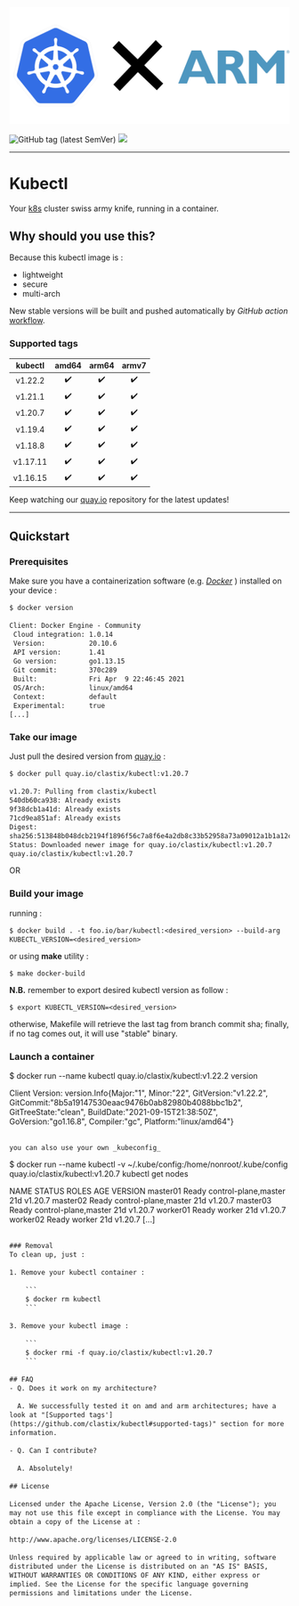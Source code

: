 
<p align="center">
  <img src="assets/logo/kubexarm.png" />
</p>

<p align="left">
  <img alt="GitHub tag (latest SemVer)" src="https://img.shields.io/github/v/tag/clastix/kubectl?sort=semver">
  <img src="https://img.shields.io/github/license/clastix/kubectl"/>
</p>

---

# Kubectl

Your [k8s](https://kubernetes.io) cluster swiss army knife, running in a container.

## Why should you use this?

Because this kubectl image is :

- lightweight
- secure
- multi-arch

New stable versions will be built and pushed automatically by *GitHub action* [workflow](https://github.com/clastix/kubectl/blob/master/.github/workflows/docker-ci.yml).

### Supported tags

| kubectl | amd64 | arm64 | armv7 |
| :---: | :---: | :---: | :---: |
|v1.22.2| :heavy_check_mark: | :heavy_check_mark: | :heavy_check_mark: |
|v1.21.1| :heavy_check_mark: | :heavy_check_mark: | :heavy_check_mark: |
|v1.20.7| :heavy_check_mark: | :heavy_check_mark: | :heavy_check_mark: |
|v1.19.4| :heavy_check_mark: | :heavy_check_mark: | :heavy_check_mark: |
|v1.18.8| :heavy_check_mark: | :heavy_check_mark: | :heavy_check_mark: |
|v1.17.11| :heavy_check_mark: | :heavy_check_mark: | :heavy_check_mark: |
|v1.16.15| :heavy_check_mark: | :heavy_check_mark: | :heavy_check_mark: |

Keep watching our [quay.io](https://quay.io/repository/clastix/kubectl) repository for the latest updates!

---

## Quickstart

### Prerequisites

Make sure you have a containerization software (e.g. _[Docker](https://www.docker.com/)_ ) installed on your device :

```
$ docker version

Client: Docker Engine - Community
 Cloud integration: 1.0.14
 Version:           20.10.6
 API version:       1.41
 Go version:        go1.13.15
 Git commit:        370c289
 Built:             Fri Apr  9 22:46:45 2021
 OS/Arch:           linux/amd64
 Context:           default
 Experimental:      true
[...]
```

### Take our image

Just pull the desired version from [quay.io](https://quay.io/repository/clastix/kubectl) :

```
$ docker pull quay.io/clastix/kubectl:v1.20.7

v1.20.7: Pulling from clastix/kubectl
540db60ca938: Already exists 
9f38dcb1a41d: Already exists 
71cd9ea851af: Already exists 
Digest: sha256:513848b048dcb2194f1896f56c7a8f6e4a2db8c33b52958a73a09012a1b1a12c
Status: Downloaded newer image for quay.io/clastix/kubectl:v1.20.7
quay.io/clastix/kubectl:v1.20.7
```

OR

### Build your image

running :

```
$ docker build . -t foo.io/bar/kubectl:<desired_version> --build-arg KUBECTL_VERSION=<desired_version>
```

or using **make** utility :
```
$ make docker-build
```
**N.B.** remember to export desired kubectl version as follow :

```
$ export KUBECTL_VERSION=<desired_version>
```

otherwise, Makefile will retrieve the last tag from branch commit sha;
finally, if no tag comes out, it will use "stable" binary.

### Launch a container

$ docker run --name kubectl quay.io/clastix/kubectl:v1.22.2 version

Client Version: version.Info{Major:"1", Minor:"22", GitVersion:"v1.22.2", GitCommit:"8b5a19147530eaac9476b0ab82980b4088bbc1b2", GitTreeState:"clean", BuildDate:"2021-09-15T21:38:50Z", GoVersion:"go1.16.8", Compiler:"gc", Platform:"linux/amd64"}
```

you can also use your own _kubeconfig_

```
$ docker run --name kubectl -v ~/.kube/config:/home/nonroot/.kube/config quay.io/clastix/kubectl:v1.20.7 kubectl get nodes

NAME       STATUS   ROLES                  AGE   VERSION
master01   Ready    control-plane,master   21d   v1.20.7
master02   Ready    control-plane,master   21d   v1.20.7
master03   Ready    control-plane,master   21d   v1.20.7
worker01   Ready    worker                 21d   v1.20.7
worker02   Ready    worker                 21d   v1.20.7
[...]
```

### Removal
To clean up, just :

1. Remove your kubectl container :

    ```
    $ docker rm kubectl
    ```

3. Remove your kubectl image :

    ```
    $ docker rmi -f quay.io/clastix/kubectl:v1.20.7
    ```

## FAQ
- Q. Does it work on my architecture?

  A. We successfully tested it on amd and arm architectures; have a look at "[Supported tags'](https://github.com/clastix/kubectl#supported-tags)" section for more information.

- Q. Can I contribute?

  A. Absolutely!

## License

Licensed under the Apache License, Version 2.0 (the "License"); you may not use this file except in compliance with the License. You may obtain a copy of the License at :

http://www.apache.org/licenses/LICENSE-2.0

Unless required by applicable law or agreed to in writing, software distributed under the License is distributed on an "AS IS" BASIS, WITHOUT WARRANTIES OR CONDITIONS OF ANY KIND, either express or implied. See the License for the specific language governing permissions and limitations under the License.
